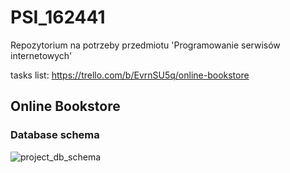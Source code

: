 # PSI_162441
Repozytorium na potrzeby przedmiotu 'Programowanie serwisów internetowych'

tasks list: https://trello.com/b/EvrnSU5q/online-bookstore 

## Online Bookstore

### Database schema
![project_db_schema](https://user-images.githubusercontent.com/72739801/200042343-353e38ee-2aff-4000-afeb-1685c1053fbb.png)


